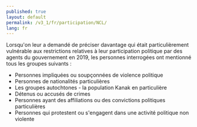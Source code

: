 ```yaml
---
published: true
layout: default
permalink: /v3_1/fr/participation/NCL/
lang: fr
---
```

Lorsqu'on leur a demandé de préciser davantage qui était particulièrement vulnérable aux restrictions relatives à leur participation politique par des agents du gouvernement en 2019, les personnes interrogées ont mentionné tous les groupes suivants :

-	Personnes impliquées ou soupçonnées de violence politique
-	Personnes de nationalités particulières
-	Les groupes autochtones - la population Kanak en particulière 
-	Détenus ou accusés de crimes
-	Personnes ayant des affiliations ou des convictions politiques particulières
-	Personnes qui protestent ou s'engagent dans une activité politique non violente

